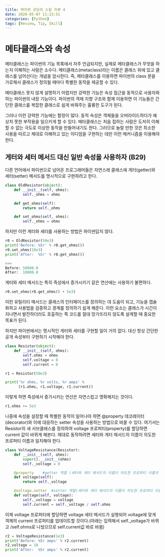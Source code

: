 ```yaml
---
title: 파이썬 코딩의 스킬 리뷰 4
date: 2020-05-07 11:23:51
categories: [Python]
tags: [Review, Tip, Skill]
---
```


# 메타클래스와 속성

메타클래스는 파이썬의 기능 목록에서 자주 언급되지만, 실제로 메타클래스가 무엇을 하는지 이해하는 사람은 소수다. 메티클래스(metaclass)라는 이름은 클래스 위에 있고 클래스를 넘어선다는 개념을 암시한다. 즉, 메타클래스를 이용하면 파이썬의 class 문을 가로채서 클래스가 정의될 때마다 특별한 동작을 제공할 수 있다.

메타클래스 못지 않게 설명하기 어렵지만 강력한 기능은 속성 접근을 동적으로 사용자화하는 파이썬의 내장 기능이다. 파이썬의 객체 지향 구조와 함께 이용하면 이 기능들은 간단한 클래스를 복잡한 클래스로 쉽게 바꿔주는 훌륭한 도구가 된다.

그러나 이런 강력한 기능에는 함정이 많다. 동적 속성은 객체들을 오버라이드하다가 예상치 못한 부작용을 일으키게 할 수 있다. 메타클래스는 처음 접하는 사람은 도저히 이해할 수 없는 극도로 이상한 동작을 만들어내기도 한다. 그러므로 놀랄 만한 것은 최소한 사용을 따르고 제대로 이해하고 있는 이디엄을 구현하는 데만 이런 메커니즘을 이용해야 한다.

## 게터와 세터 메서드 대신 일반 속성을 사용하자 (B29)

다른 언어에서 파이썬으로 넘어온 프로그래머들은 자연스레 클래스에 게터(getter)와 세터(setter) 메서드를 명시적으로 구현하려고 한다.

```python
class OldResistor(object):
    def __init__(self, ohms):
        self._ohms = ohms

    def get_ohms(self):
        return self._ohms

    def set_ohms(self, ohms):
        self._ohms = ohms
```

하지만 이런 게터와 세터를 사용하는 방법은 파이썬답지 않다.

```python
r0 = OldResistor(50e3)
print('Before: %5r' % r0.get_ohms())
r0.set_ohms(10e3)
print('After:  %5r' % r0.get_ohms())

>>>
Before: 50000.0
After:  10000.0
```

게터와 세터 메서드는 특히 즉성에서 증가시키기 같은 연산에는 사용하기 불편하다.

```python
r0.set_ohms(r0.get_ohms() + 5e3)
```

이런 유틸리티 메서드는 클래스의 인터페이스를 정의하는 데 도움이 되고, 기능을 캡슐화하고 사용법을 검증하고 경계를 정의하기 쉽게 해준다. 이런 요소는 클래스가 시간이 지나면서 발전하더라도 호출하는 쪽 코드를 절대 망가뜨리지 않도록 설계할 때 중요한 목표가 된다.

하지만 파이썬에서는 명시적인 게터와 세터를 구현할 일이 거의 없다. 대신 항상 간단한 공개 속성부터 구현하기 시작해야 한다.

```python
class Resistor(object):
    def __init__(self, ohms):
        self.ohms = ohms
        self.voltage = 0
        self.current = 0

r1 = Resistor(50e3)

print('%r ohms, %r volts, %r amps' %
      (r1.ohms, r1.voltage, r1.current))
```

이렇게 하면 즉성에서 증가시키는 연산은 자연스럽고 명확해지는 것이다.

```python
r1.ohms += 5e3
```

나중에 속성을 설정할 때 특별한 동작이 일어나야 하면 @property 데코레이터(decorator)와 이에 대응하는 setter 속성을 사용하는 방법으로 바꿀 수 있다. 여기서는 Resistor의 새 서브클래스를 정의하여 voltage 프로퍼티(property)를 할당하면 current 값이 바뀌게 해본다. 제대로 동작하려면 세터와 게터 메서드의 이름이 의도한 프로퍼티 이름과 일치해야 한다.

```python
class VoltageResistance(Resistor):
    def __init__(self, ohms):
        super().__init__(ohms)
        self._voltage = 0

    @property    #getter 역할 (세터와 게터 메서드의 이름이 의도한 프로퍼티 이름과 일치해야 한다.)
    def voltage(self):
        return self._voltage

    @voltage.setter  #setter 역할(세터와 게터 메서드의 이름이 의도한 프로퍼티 이름과 일치해야 한다.)
    def voltage(self, voltage):
        self._voltage = voltage
        self.current = self._voltage / self.ohms
```

이제 voltage 프로퍼티에 할당하면 voltage 세터 메서드가 실행되어 voltage에 맞게 객체의 current 프로퍼티를 업데이트할 것이다.(아래는 입력해서 self.\_voltage가 바뀌고 /self.ohms로 나눴으므로 self.current값 바로 바뀜)

```python
r2 = VoltageResistance(1e3)
print('Before: %5r amps' % r2.current)
r2.voltage = 10
print('After:  %5r amps' % r2.current)
```

